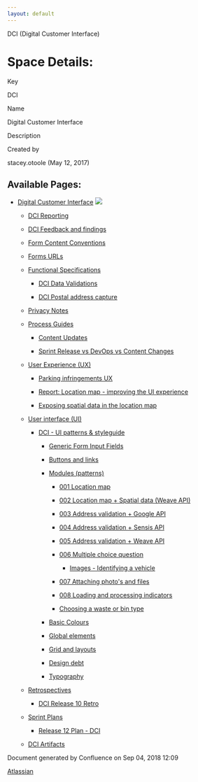 ```yaml
---
layout: default
---
```

DCI (Digital Customer Interface)  

Space Details:
==============

Key

DCI

Name

Digital Customer Interface

Description

Created by

stacey.otoole (May 12, 2017)

  
  

Available Pages:
----------------

*   [Digital Customer Interface](Digital-Customer-Interface_16581078.html) ![](images/icons/contenttypes/home_page_16.png)
    
    *   [DCI Reporting](DCI-Reporting_19473003.html)
    
    *   [DCI Feedback and findings](DCI-Feedback-and-findings_19473243.html)
    
    *   [Form Content Conventions](Form-Content-Conventions_19469740.html)
    
    *   [Forms URLs](Forms-URLs_19466599.html)
    
    *   [Functional Specifications](Functional-Specifications_19469550.html)
        
        *   [DCI Data Validations](DCI-Data-Validations_19466517.html)
        
        *   [DCI Postal address capture](DCI-Postal-address-capture_19471500.html)
    
    *   [Privacy Notes](Privacy-Notes_19471815.html)
    
    *   [Process Guides](Process-Guides_19464523.html)
        
        *   [Content Updates](Content-Updates_19464525.html)
        
        *   [Sprint Release vs DevOps vs Content Changes](Sprint-Release-vs-DevOps-vs-Content-Changes_19466779.html)
    
    *   [User Experience (UX)](19471379.html)
        
        *   [Parking infringements UX](Parking-infringements-UX_19471383.html)
        
        *   [Report: Location map - improving the UI experience](19471381.html)
        
        *   [Exposing spatial data in the location map](Exposing-spatial-data-in-the-location-map_27664988.html)
    
    *   [User interface (UI)](19471377.html)
        *   [DCI - UI patterns & styleguide](19471217.html)
            
            *   [Generic Form Input Fields](Generic-Form-Input-Fields_19471543.html)
            
            *   [Buttons and links](Buttons-and-links_19471781.html)
            
            *   [Modules (patterns)](19471791.html)
                
                *   [001 Location map](001-Location-map_33292871.html)
                
                *   [002 Location map + Spatial data (Weave API)](33292890.html)
                
                *   [003 Address validation + Google API](33292899.html)
                
                *   [004 Address validation + Sensis API](33292901.html)
                
                *   [005 Address validation + Weave API](33292903.html)
                
                *   [006 Multiple choice question](006-Multiple-choice-question_33292927.html)
                    *   [Images - Identifying a vehicle](Images---Identifying-a-vehicle_33292957.html)
                
                *   [007 Attaching photo's and files](33292944.html)
                
                *   [008 Loading and processing indicators](008-Loading-and-processing-indicators_33292947.html)
                
                *   [Choosing a waste or bin type](Choosing-a-waste-or-bin-type_33293067.html)
            
            *   [Basic Colours](Basic-Colours_19471976.html)
            
            *   [Global elements](Global-elements_19472003.html)
            
            *   [Grid and layouts](Grid-and-layouts_19472148.html)
            
            *   [Design debt](Design-debt_19472065.html)
            
            *   [Typography](Typography_27663975.html)
    
    *   [Retrospectives](Retrospectives_27657273.html)
        *   [DCI Release 10 Retro](DCI-Release-10-Retro_27657275.html)
    
    *   [Sprint Plans](Sprint-Plans_27664459.html)
        *   [Release 12 Plan - DCI](Release-12-Plan---DCI_27664461.html)
    
    *   [DCI Artifacts](DCI-Artifacts_33293005.html)

Document generated by Confluence on Sep 04, 2018 12:09

[Atlassian](http://www.atlassian.com/)

  
  

